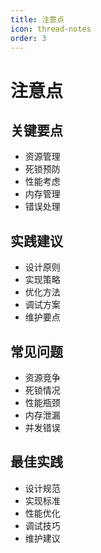 ```yaml
---
title: 注意点
icon: thread-notes
order: 3
---
```


# 注意点

## 关键要点
- 资源管理
- 死锁预防
- 性能考虑
- 内存管理
- 错误处理

## 实践建议
- 设计原则
- 实现策略
- 优化方法
- 调试方案
- 维护要点

## 常见问题
- 资源竞争
- 死锁情况
- 性能瓶颈
- 内存泄漏
- 并发错误

## 最佳实践
- 设计规范
- 实现标准
- 性能优化
- 调试技巧
- 维护建议
